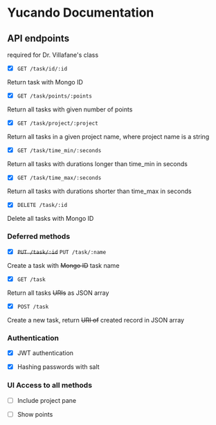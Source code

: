 # Yucando Documentation

## API endpoints 
required for Dr. Villafane's class

- [x] `GET /task/id/:id`

Return task with Mongo ID

- [x] `GET /task/points/:points`

Return all tasks with given number of points

- [x] `GET /task/project/:project`

Return all tasks in a given project name, where project name is a string

- [x] `GET /task/time_min/:seconds`

Return all tasks with durations longer than time_min in seconds

- [x] `GET /task/time_max/:seconds`

Return all tasks with durations shorter than time_max in seconds
 
- [x] `DELETE /task/:id`

Delete all tasks with Mongo ID

### Deferred methods

- [x] ~~`PUT /task/:id`~~ `PUT /task/:name`

Create a task with ~~Mongo ID~~ task name

- [x] `GET /task`

Return all tasks ~~URIs~~ as JSON array

- [x] `POST /task`

Create a new task, return ~~URI of~~ created record in JSON array

### Authentication

- [x] JWT authentication

- [x] Hashing passwords with salt

### UI Access to all methods

- [ ] Include project pane

- [ ] Show points
